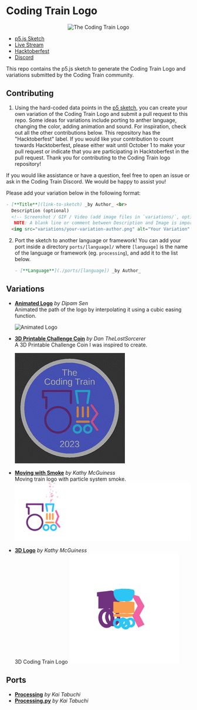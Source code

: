 # Coding Train Logo

<p align="center"><img src="logo.png" alt="The Coding Train Logo" width="300px"></p>

- [p5.js Sketch](https://editor.p5js.org/codingtrain/sketches/p599bQ3sa)
- [Live Stream](https://www.youtube.com/watch?v=d6RXcetnl20&t=4549s)
- [Hacktoberfest](https://hacktoberfest.com/participation/)
- [Discord](https://thecodingtrain.com/discord)

This repo contains the p5.js sketch to generate the Coding Train Logo and variations submitted by the Coding Train community.

## Contributing

1. Using the hard-coded data points in the [p5 sketch](./sketch/), you can create your own variation of the Coding Train Logo and submit a pull request to this repo. Some ideas for variations include porting to anther language, changing the color, adding animation and sound. For inspiration, check out all the other contributions below. This repository has the "Hacktoberfest" label.  If you would like your contribution to count towards Hacktoberfest, please either wait until October 1 to make your pull request or indicate that you are participating in Hacktoberfest in the pull request.  Thank you for contributing to the Coding Train logo repository!

If you would like assistance or have a question, feel free to open an issue or ask in the Coding Train Discord.  We would be happy to assist you!

   Please add your variation below in the following format:

   ```md
   - [**Title**](link-to-sketch) _by Author_ <br>
     Description (optional)
     <!-- Screenshot / GIF / Video (add image files in `variations/`, optional.
      NOTE: A blank line or comment between Description and Image is important for correct formating) -->
     <img src="variations/your-variation-author.png" alt="Your Variation" width="300px">
   ```

2. Port the sketch to another language or framework! You can add your port inside a directory `ports/[language]/` where `[language]` is the name of the language or framework (eg. `processing`), and add it to the list below.

   ```md
   - [**Language**](./ports/[language]) _by Author_
   ```

## Variations

- [**Animated Logo**](https://editor.p5js.org/funplanet/sketches/8zZKqiyV4) _by Dipam Sen_ <br>
  Animated the path of the logo by interpolating it using a cubic easing function.
  
  <img src="variations/animated-logo-dipamsen.gif" alt="Animated Logo" width="300px">


- [**3D Printable Challenge Coin**](https://github.com/dansmindspace/Challenge-Coins/tree/main/The%20Coding%20Train) _by Dan TheLostSorcerer_ <br>
  A 3D Printable Challenge Coin I was inspired to create.
  
  ![The Coding Train - Challenge Coin Rotating GIF](https://github.com/dansmindspace/Challenge-Coins/blob/656f0e0afdb561f0acc0b933e2d47c0a5af0802c/The%20Coding%20Train/CodingTrainChallengeCoin.gif)

- [**Moving with Smoke**](https://editor.p5js.org/kfahn/sketches/6tpczaeuS) _by Kathy McGuiness_<br> 
  Moving train logo with particle system smoke.
  <img src="variations/moving_train.gif" alt="Moving Logo with Smoke" width="600px">

- [**3D Logo**](https://editor.p5js.org/kfahn/sketches/baNkdJdBE) _by Kathy McGuiness_<br> 
  3D Coding Train Logo
  <img src="variations/3d-logo.gif" alt="3D logo" width="300px">
  
## Ports

- [**Processing**](./ports/processing/) _by Kai Tabuchi_
- [**Processing.py**](./ports/processingpy/) _by Kai Tabuchi_
